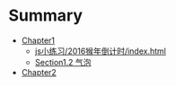 # Summary
* [Chapter1](chapter1/README.md)
  * [js小练习/2016猴年倒计时/index.html](js小练习/2016猴年倒计时/index.html)
  * [Section1.2 气泡](js小练习/tips气泡/tips.html)
* [Chapter2](chapter2/README.md)

